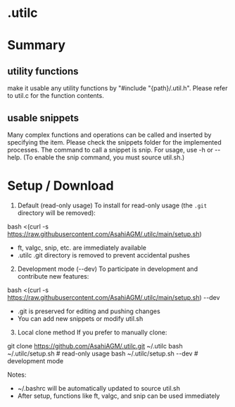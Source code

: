 # .utilc
# Summary
## utility functions
make it usable any utility functions by "#include "{path}/.util.h".
Please refer to util.c for the function contents.

## usable snippets
Many complex functions and operations can be called and inserted by specifying the item.
Please check the snippets folder for the implemented processes.
The command to call a snippet is snip. For usage, use -h or --help.
(To enable the snip command, you must source util.sh.)

# Setup / Download

1. Default (read-only usage)
To install for read-only usage (the `.git` directory will be removed):

bash <(curl -s https://raw.githubusercontent.com/AsahiAGM/.utilc/main/setup.sh)

- ft, valgc, snip, etc. are immediately available
- .utilc .git directory is removed to prevent accidental pushes

2. Development mode (--dev)
To participate in development and contribute new features:

bash <(curl -s https://raw.githubusercontent.com/AsahiAGM/.utilc/main/setup.sh) --dev

- .git is preserved for editing and pushing changes
- You can add new snippets or modify util.sh

3. Local clone method
If you prefer to manually clone:

git clone https://github.com/AsahiAGM/.utilc.git ~/.utilc
bash ~/.utilc/setup.sh          # read-only usage
bash ~/.utilc/setup.sh --dev    # development mode

Notes:
- ~/.bashrc will be automatically updated to source util.sh
- After setup, functions like ft, valgc, and snip can be used immediately